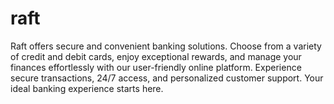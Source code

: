 # raft
Raft offers secure and convenient banking solutions. Choose from a variety of credit and debit cards, enjoy exceptional rewards, and manage your finances effortlessly with our user-friendly online platform. Experience secure transactions, 24/7 access, and personalized customer support. Your ideal banking experience starts here.
